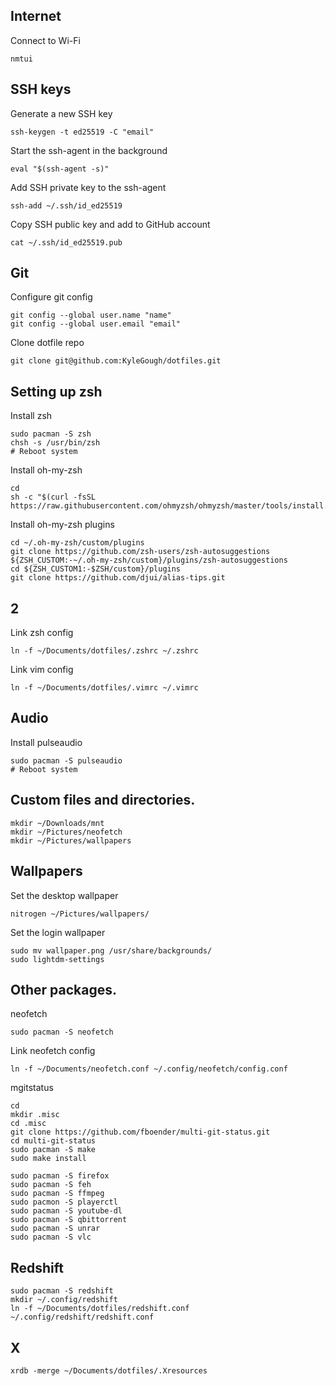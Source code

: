 
## Internet

Connect to Wi-Fi
```
nmtui
```

## SSH keys

Generate a new SSH key
```
ssh-keygen -t ed25519 -C "email"
```

Start the ssh-agent in the background
```
eval "$(ssh-agent -s)"
```

Add SSH private key to the ssh-agent
```
ssh-add ~/.ssh/id_ed25519
```

Copy SSH public key and add to GitHub account
```
cat ~/.ssh/id_ed25519.pub
```

## Git

Configure git config
```
git config --global user.name "name"
git config --global user.email "email"
```

Clone dotfile repo
```
git clone git@github.com:KyleGough/dotfiles.git
```


## Setting up zsh

Install zsh
```
sudo pacman -S zsh
chsh -s /usr/bin/zsh
# Reboot system
```

Install oh-my-zsh
```
cd
sh -c "$(curl -fsSL https://raw.githubusercontent.com/ohmyzsh/ohmyzsh/master/tools/install.sh)"
```

Install oh-my-zsh plugins
```
cd ~/.oh-my-zsh/custom/plugins
git clone https://github.com/zsh-users/zsh-autosuggestions ${ZSH_CUSTOM:-~/.oh-my-zsh/custom}/plugins/zsh-autosuggestions
cd ${ZSH_CUSTOM1:-$ZSH/custom}/plugins
git clone https://github.com/djui/alias-tips.git
```

## 2

Link zsh config
```
ln -f ~/Documents/dotfiles/.zshrc ~/.zshrc
```

Link vim config
```
ln -f ~/Documents/dotfiles/.vimrc ~/.vimrc
```

## Audio

Install pulseaudio
```
sudo pacman -S pulseaudio
# Reboot system
```


## Custom files and directories.
```
mkdir ~/Downloads/mnt
mkdir ~/Pictures/neofetch
mkdir ~/Pictures/wallpapers
```


## Wallpapers

Set the desktop wallpaper
```
nitrogen ~/Pictures/wallpapers/

```

Set the login wallpaper
```
sudo mv wallpaper.png /usr/share/backgrounds/
sudo lightdm-settings
```

## Other packages.

neofetch
```
sudo pacman -S neofetch
```

Link neofetch config
```
ln -f ~/Documents/neofetch.conf ~/.config/neofetch/config.conf
```


mgitstatus
```
cd
mkdir .misc
cd .misc
git clone https://github.com/fboender/multi-git-status.git
cd multi-git-status
sudo pacman -S make
sudo make install
```

```
sudo pacman -S firefox
sudo pacman -S feh
sudo pacman -S ffmpeg
sudo pacmon -S playerctl
sudo pacman -S youtube-dl
sudo pacman -S qbittorrent
sudo pacman -S unrar
sudo pacman -S vlc
```



## Redshift

```
sudo pacman -S redshift
mkdir ~/.config/redshift
ln -f ~/Documents/dotfiles/redshift.conf ~/.config/redshift/redshift.conf
```

## X

```
xrdb -merge ~/Documents/dotfiles/.Xresources
```
